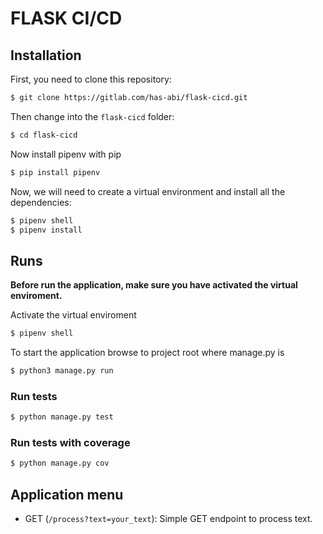# FLASK CI/CD

## Installation

First, you need to clone this repository:

```bash
$ git clone https://gitlab.com/has-abi/flask-cicd.git
```

Then change into the `flask-cicd` folder:

```bash
$ cd flask-cicd
```

Now install pipenv with pip

```bash
$ pip install pipenv
```

Now, we will need to create a virtual environment and install all the dependencies:

```bash
$ pipenv shell
$ pipenv install
```

## Runs

**Before run the application, make sure you have activated the virtual enviroment.**

Activate the virtual enviroment

```bash
$ pipenv shell
```

To start the application browse to project root where manage.py is

```bash
$ python3 manage.py run
```

### Run tests

```bash
$ python manage.py test
```

### Run tests with coverage

```bash
$ python manage.py cov
```

## Application menu

- GET (`/process?text=your_text`): Simple GET endpoint to process text.

